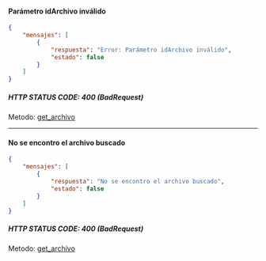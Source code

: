#### Parámetro idArchivo inválido
```json
{
    "mensajes": [
        {
            "respuesta": "Error: Parámetro idArchivo inválido",
            "estado": false
        }
    ]
}
```
##### HTTP STATUS CODE: 400 (BadRequest)
Metodo: [get_archivo](https://github.com/bebeto-fidelitytools/FidelitytoolsWS/blob/master/docs/archivos/get_archivo.md)
___
#### No se encontro el archivo buscado
```json
{
    "mensajes": [
        {
            "respuesta": "No se encontro el archivo buscado",
            "estado": false
        }
    ]
}
```
##### HTTP STATUS CODE: 400 (BadRequest)
Metodo: [get_archivo](https://github.com/bebeto-fidelitytools/FidelitytoolsWS/blob/master/docs/archivos/get_archivo.md)
